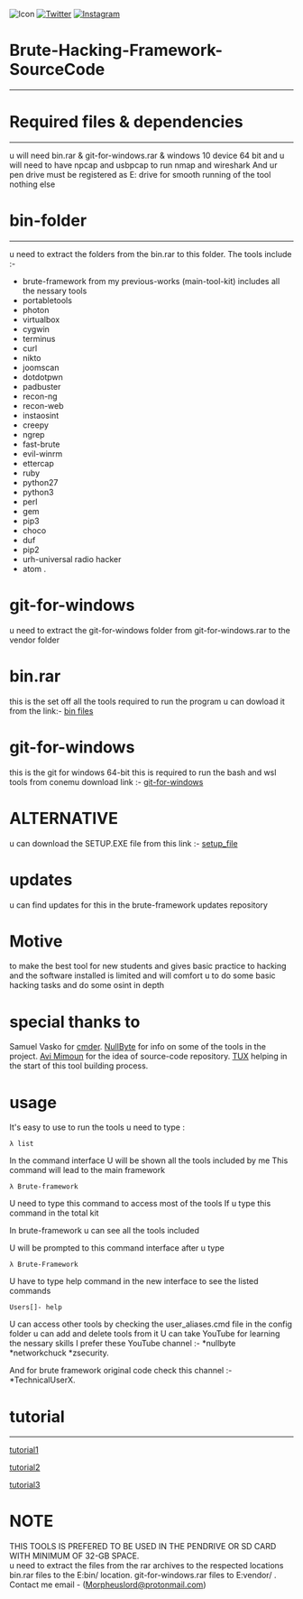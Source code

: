 
![Icon](https://github.com/morpheuslord/Brute-Hacking-Framework-SourceCode/blob/main/icons/cmder.ico)
[![Twitter](https://img.shields.io/badge/twitter-@Morpheuslord2-red.svg)](https://twitter.com/Morpheuslord2)
[![Instagram](https://img.shields.io/badge/instagram-morpheuslord_9034-yellow.svg)](https://instagram.com/morpheuslord_9034)

# Brute-Hacking-Framework-SourceCode
------------------------------------

# Required files & dependencies
-------------------------------
u will need bin.rar & git-for-windows.rar & windows 10 device 64 bit and 
u will need to have npcap and usbpcap to run nmap and wireshark
And ur pen drive must be registered as E: drive for smooth running of the tool 
nothing else

# bin-folder
------------
u need to extract the folders from the bin.rar to this folder. The tools include :- 
* brute-framework from my previous-works (main-tool-kit) includes all the nessary tools
* portabletools 
* photon 
* virtualbox 
* cygwin 
* terminus 
* curl 
* nikto 
* joomscan 
* dotdotpwn 
* padbuster 
* recon-ng 
* recon-web 
* instaosint 
* creepy 
* ngrep 
* fast-brute 
* evil-winrm 
* ettercap 
* ruby 
* python27 
* python3 
* perl 
* gem 
* pip3 
* choco 
* duf 
* pip2 
* urh-universal radio hacker 
* atom .

# git-for-windows

u need to extract the git-for-windows folder from git-for-windows.rar to the vendor folder

# bin.rar 

this is the set off all the tools required to run the program u can dowload it from the link:-
[bin files](https://www.mediafire.com/file/0ivv3sqczf81oo8/bin.rar/file)

# git-for-windows

this is the git for windows 64-bit this is required to run the bash and wsl tools from conemu
download link :-
[git-for-windows](https://www.mediafire.com/file/1ua95g02vbww6nq/git-for-windows.rar/file)

# ALTERNATIVE

u can download the SETUP.EXE file from this link :- [setup_file](http://www.mediafire.com/file/as5ab1sz7cot6qg/brute-setup.exe/file)

# updates

u can find updates for this in the brute-framework updates repository 

# Motive

to make the best tool for new students and gives basic practice to hacking and the software 
installed is limited and will comfort u to do some basic hacking tasks and do some osint in depth

# special thanks to 

Samuel Vasko for [cmder](https://github.com/cmderdev/cmder). [NullByte](https://www.youtube.com/channel/UCgTNupxATBfWmfehv21ym-g) for info on some of the tools in the project. [Avi Mimoun](https://twitter.com/AviMimoun) for the idea of source-code repository. [TUX](https://www.youtube.com/channel/UCdshuXLzwZ0ExTOnhIJ0ITgfor) helping in the start of this tool building process.

# usage

It's easy to use to run the tools u need to type :

    λ list

In the command interface
U will be shown all the tools included by me 
This command will lead to the main framework 

    λ Brute-framework 

U need to type this command to access most of the tools 
If u type this command in the total kit

In brute-framework u can see all the tools included

U will be prompted to this command interface after u type 

    λ Brute-Framework

U have to type help command in the new interface to see the listed commands 

    Users[]- help

U can access other tools by checking the user_aliases.cmd file in the config folder u can add and delete tools from it 
U can take YouTube for learning the nessary skills I prefer these YouTube channel  :-
*nullbyte
*networkchuck
*zsecurity.

And for brute framework original code check this channel :-
*TechnicalUserX. 


# tutorial
-----------
[tutorial1](https://www.youtube.com/watch?v=5tC7vXub2Us)

[tutorial2](https://www.youtube.com/watch?v=FTGpkr8pN6Q)

[tutorial3](https://www.youtube.com/watch?v=FQf7WirGvgo)


# NOTE 
THIS TOOLS IS PREFERED TO BE USED IN THE PENDRIVE OR SD CARD WITH MINIMUM OF 32-GB SPACE.  
u need to extract the files from the rar archives to the respected locations 
bin.rar files to the E:bin/ location. git-for-windows.rar files to E:vendor/ . 
Contact me email - (Morpheuslord@protonmail.com)

